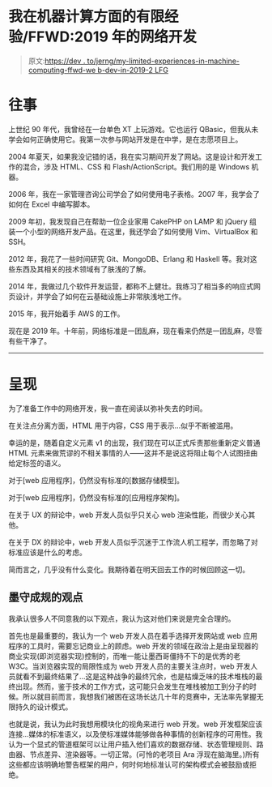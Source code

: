 # 我在机器计算方面的有限经验/FFWD:2019 年的网络开发

> 原文:[https://dev . to/jerng/my-limited-experiences-in-machine-computing-ffwd-we b-dev-in-2019-2 LFG](https://dev.to/jerng/my-limited-experiences-in-machine-computation-ffwd-web-dev-in-2019-2lfg)

# [](#past)往事

上世纪 90 年代，我曾经在一台单色 XT 上玩游戏。它也运行 QBasic，但我从未学会如何正确使用它。我第一次参与网站开发是在中学，是在志愿项目上。

2004 年夏天，如果我没记错的话，我在实习期间开发了网站。这是设计和开发工作的混合，涉及 HTML、CSS 和 Flash/ActionScript。我们用的是 Windows 机器。

2006 年，我在一家管理咨询公司学会了如何使用电子表格。2007 年，我学会了如何在 Excel 中编写脚本。

2009 年初，我发现自己在帮助一位企业家用 CakePHP on LAMP 和 jQuery 组装一个小型的网络开发产品。在这里，我还学会了如何使用 Vim、VirtualBox 和 SSH。

2012 年，我花了一些时间研究 Git、MongoDB、Erlang 和 Haskell 等。我对这些东西及其相关的技术领域有了肤浅的了解。

2014 年，我做过几个软件开发运营，都称不上健壮。我练习了相当多的响应式网页设计，并学会了如何在云基础设施上非常肤浅地工作。

2015 年，我开始着手 AWS 的工作。

现在是 2019 年。十年前，网络标准是一团乱麻，现在看来仍然是一团乱麻，尽管有些干净了。

* * *

# [](#present)呈现

为了准备工作中的网络开发，我一直在阅读以弥补失去的时间。

在关注点分离方面，HTML 用于内容，CSS 用于表示...似乎不断被滥用。

幸运的是，随着自定义元素 v1 的出现，我们现在可以正式斥责那些重新定义普通 HTML 元素来做荒谬的不相关事情的人——这并不是说这将阻止每个人试图扭曲给定标签的语义。

对于[web 应用程序]，仍然没有标准的[数据存储模型]。

对于[web 应用程序]，仍然没有标准的[应用程序架构]。

在关于 UX 的辩论中，web 开发人员似乎只关心 web 渲染性能，而很少关心其他。

在关于 DX 的辩论中，web 开发人员似乎沉迷于工作流人机工程学，而忽略了对标准应该是什么的考虑。

简而言之，几乎没有什么变化。我期待着在明天回去工作的时候回顾这一切。

## [](#a-legalistic-view)墨守成规的观点

我承认很多人不同意我的以下观点，我认为这对他们来说是完全合理的。

首先也是最重要的，我认为一个 web 开发人员在着手选择开发网站或 web 应用程序的工具时，需要忘记商业上的顾虑。web 开发的领域在政治上是由呈现器的商业实现(即浏览器实现)控制的，而唯一能让墨西哥僵持不下的是优秀的老 W3C。当浏览器实现的局限性成为 web 开发人员的主要关注点时，web 开发人员就看不到最终结果了...这是这种战争的最终冗余，也是枯燥乏味的技术堆栈的最终出现。然而，鉴于技术的工作方式，这可能只会发生在堆栈被加工到分子的时候。所以就目前而言，我想我们被困在这场长达几十年的竞赛中，无法率先掌握无限持久的设计模式。

也就是说，我认为此时我想用模块化的视角来进行 web 开发。web 开发框架应该连接...媒体的标准语义，以及使标准媒体能够做各种事情的创新程序的可用性。我认为一个显式的管道框架可以让用户插入他们喜欢的数据存储、状态管理规则、路由器、节点差异、渲染器等。一切正常。(可怜的老项目 Ara 浮现在脑海里。)所有这些都应该明确地警告框架的用户，何时何地标准认可的架构模式会被鼓励或拒绝。